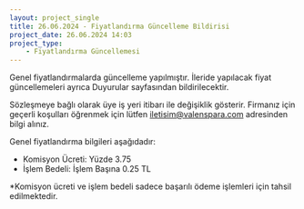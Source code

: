 ```yaml
---
layout: project_single
title: 26.06.2024 - Fiyatlandırma Güncelleme Bildirisi
project_date: 26.06.2024 14:03
project_type:
    - Fiyatlandırma Güncellemesi
---
```


Genel fiyatlandırmalarda güncelleme yapılmıştır. İleride yapılacak fiyat güncellemeleri ayrıca Duyurular sayfasından bildirilecektir.

Sözleşmeye bağlı olarak üye iş yeri itibarı ile değişiklik gösterir. Firmanız için geçerli koşulları öğrenmek için lütfen iletisim@valenspara.com adresinden bilgi alınız. 

Genel fiyatlandırma bilgileri aşağıdadır:

- Komisyon Ücreti: Yüzde 3.75
- İşlem Bedeli: İşlem Başına 0.25 TL

*Komisyon ücreti ve işlem bedeli sadece başarılı ödeme işlemleri için tahsil edilmektedir. 
